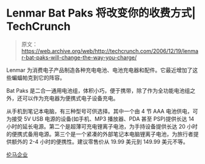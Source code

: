 # Lenmar Bat Paks 将改变你的收费方式| TechCrunch

> 原文：<https://web.archive.org/web/http://techcrunch.com/2006/12/19/lenmar-bat-paks-will-change-the-way-you-charge/>

Lenmar 为消费电子产品制造各种充电电池、电池充电器和配件。它最近增加了这些蝙蝠帕克到它的阵容。

Bat Paks 是二合一通用电池组，体积小巧，便于携带，除了作为全功能电池组之外，还可以作为充电器为便携式电子设备充电。

从手机到笔记本电脑，有三种型号可供选择。其中一个由 4 节 AAA 电池供电，可为接受 5V USB 电源的设备(如手机、MP3 播放器、PDA 甚至 PSP)提供长达 14 小时的延长电源。第二个是超薄可充电锂离子电池，为手持设备提供长达 20 小时的便携式备用电源。第三个是一个紧凑的外部笔记本电脑锂离子电池，为旅行者提供额外的 2-4 小时的便携性。建议零售价从 19.99 美元到 149.99 美元不等。

[伦马企业](https://web.archive.org/web/20171217015326/http://www.lenmar.com/)